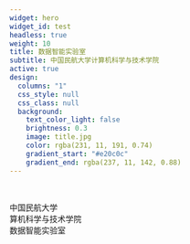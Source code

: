 ```yaml
---
widget: hero
widget_id: test
headless: true
weight: 10
title: 数据智能实验室
subtitle: 中国民航大学计算机科学与技术学院
active: true
design:
  columns: "1"
  css_style: null
  css_class: null
  background:
    text_color_light: false
    brightness: 0.3
    image: title.jpg
    color: rgba(231, 11, 191, 0.74)
    gradient_start: "#e20c0c"
    gradient_end: rgba(237, 11, 142, 0.88)
---
```

<br>

中国民航大学<br>
算机科学与技术学院<br>
数据智能实验室<br>
